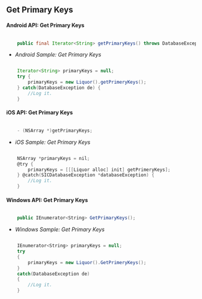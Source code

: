 ## Get Primary Keys

#### Android API: Get Primary Keys

```java

    public final Iterator<String> getPrimaryKeys() throws DatabaseException;

```

- _Android Sample: Get Primary Keys_

```java

    Iterator<String> primaryKeys = null;
    try {
        primaryKeys = new Liquor().getPrimeryKeys();
    } catch(DatabaseException de) {
		//Log it.
    }

```

#### iOS API: Get Primary Keys

```objective-c

    - (NSArray *)getPrimaryKeys;

```

- _iOS Sample: Get Primary Keys_

```objective-c

    NSArray *primaryKeys = nil;
    @try {
        primaryKeys = [[[Liquor alloc] init] getPrimeryKeys];
    } @catch(SICDatabaseException *databaseException) {
		//Log it.
    }

```

#### Windows API: Get Primary Keys

```c#

    public IEnumerator<String> GetPrimaryKeys();

```

- _Windows Sample: Get Primary Keys_

```c#

    IEnumerator<String> primaryKeys = null;
    try 
    {
        primaryKeys = new Liquor().GetPrimeryKeys();
    } 
    catch(DatabaseException de) 
    {
		//Log it.
    }

```
